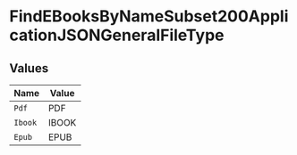 # FindEBooksByNameSubset200ApplicationJSONGeneralFileType


## Values

| Name    | Value   |
| ------- | ------- |
| `Pdf`   | PDF     |
| `Ibook` | IBOOK   |
| `Epub`  | EPUB    |